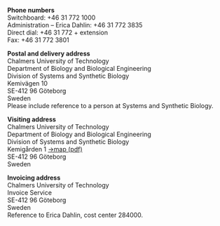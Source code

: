 **Phone numbers**\
Switchboard: +46 31 772 1000\
Administration – Erica Dahlin: +46 31 772 3835\
Direct dial: +46 31 772 + extension\
Fax: +46 31 772 3801  

**Postal and delivery address**\
Chalmers University of Technology\
Department of Biology and Biological Engineering\
Division of Systems and Synthetic Biology\
Kemivägen 10\
SE-412 96 Göteborg\
Sweden\
Please include reference to a person at Systems and Synthetic Biology.  

**Visiting address**\
Chalmers University of Technology\
Department of Biology and Biological Engineering\
Division of Systems and Synthetic Biology\
Kemigården 1 <a href="/map-SYSBIO.pdf">→map (pdf)</a>\
SE-412 96 Göteborg\
Sweden  

**Invoicing address**\
Chalmers University of Technology\
Invoice Service\
SE-412 96 Göteborg\
Sweden\
Reference to Erica Dahlin, cost center 284000.
